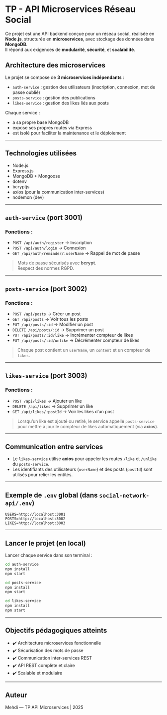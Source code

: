 
# TP - API Microservices Réseau Social

Ce projet est une API backend conçue pour un réseau social, réalisée en **Node.js**, structurée en **microservices**, avec stockage des données dans **MongoDB**.  
Il répond aux exigences de **modularité**, **sécurité**, et **scalabilité**.

## Architecture des microservices

Le projet se compose de **3 microservices indépendants** :

- `auth-service` : gestion des utilisateurs (inscription, connexion, mot de passe oublié)
- `posts-service` : gestion des publications
- `likes-service` : gestion des likes liés aux posts

Chaque service :
- a sa propre base MongoDB
- expose ses propres routes via Express
- est isolé pour faciliter la maintenance et le déploiement

---

## Technologies utilisées

- Node.js
- Express.js
- MongoDB + Mongoose
- dotenv
- bcryptjs
- axios (pour la communication inter-services)
- nodemon (dev)

---

## `auth-service` (port 3001)

### Fonctions :
- `POST /api/auth/register` → Inscription
- `POST /api/auth/login` → Connexion
- `GET /api/auth/reminder/:userName` → Rappel de mot de passe

> Mots de passe sécurisés avec **bcrypt**.  
> Respect des normes RGPD.

---

## `posts-service` (port 3002)

### Fonctions :
- `POST /api/posts` → Créer un post
- `GET /api/posts` → Voir tous les posts
- `PUT /api/posts/:id` → Modifier un post
- `DELETE /api/posts/:id` → Supprimer un post
- `PUT /api/posts/:id/like` → Incrémenter compteur de likes
- `PUT /api/posts/:id/unlike` → Décrémenter compteur de likes

> Chaque post contient un `userName`, un `content` et un compteur de `likes`.

---

##  `likes-service` (port 3003)

### Fonctions :
- `POST /api/likes` → Ajouter un like  
- `DELETE /api/likes` → Supprimer un like  
- `GET /api/likes/:postId` → Voir les likes d’un post

> Lorsqu’un like est ajouté ou retiré, le service appelle `posts-service` pour mettre à jour le compteur de likes automatiquement (via **axios**).

---

## Communication entre services

- Le `likes-service` utilise **axios** pour appeler les routes `/like` et `/unlike` du `posts-service`.
- Les identifiants des utilisateurs (`userName`) et des posts (`postId`) sont utilisés pour relier les entités.

---

## Exemple de `.env` global (dans `social-network-api/.env`)

```
USERS=http://localhost:3001
POSTS=http://localhost:3002
LIKES=http://localhost:3003
```

---

##  Lancer le projet (en local)

Lancer chaque service dans son terminal :

```bash
cd auth-service
npm install
npm start
```

```bash
cd posts-service
npm install
npm start
```

```bash
cd likes-service
npm install
npm start
```

---

## Objectifs pédagogiques atteints

- ✔️ Architecture microservices fonctionnelle
- ✔️ Sécurisation des mots de passe
- ✔️ Communication inter-services REST
- ✔️ API REST complète et claire
- ✔️ Scalable et modulaire

---

## Auteur
Mehdi — TP API Microservices | 2025
